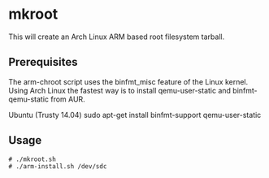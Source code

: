 mkroot
======

This will create an Arch Linux ARM based root filesystem tarball.

Prerequisites
-------------

The arm-chroot script uses the binfmt_misc feature of the Linux kernel.
Using Arch Linux the fastest way is to install qemu-user-static and
binfmt-qemu-static from AUR.

Ubuntu (Trusty 14.04)
sudo apt-get install binfmt-support qemu-user-static

Usage
-----

````
# ./mkroot.sh
# ./arm-install.sh /dev/sdc
````


